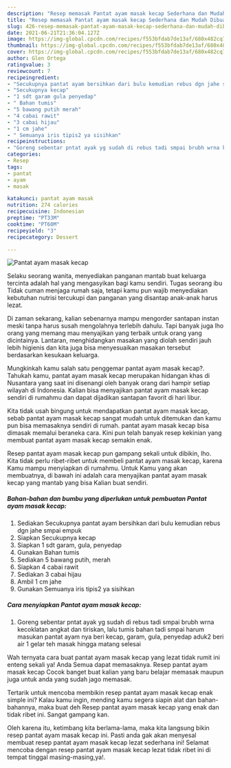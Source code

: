 ```yaml
---
description: "Resep memasak Pantat ayam masak kecap Sederhana dan Mudah Dibuat"
title: "Resep memasak Pantat ayam masak kecap Sederhana dan Mudah Dibuat"
slug: 426-resep-memasak-pantat-ayam-masak-kecap-sederhana-dan-mudah-dibuat
date: 2021-06-21T21:36:04.127Z
image: https://img-global.cpcdn.com/recipes/f553bfdab7de13af/680x482cq70/pantat-ayam-masak-kecap-foto-resep-utama.jpg
thumbnail: https://img-global.cpcdn.com/recipes/f553bfdab7de13af/680x482cq70/pantat-ayam-masak-kecap-foto-resep-utama.jpg
cover: https://img-global.cpcdn.com/recipes/f553bfdab7de13af/680x482cq70/pantat-ayam-masak-kecap-foto-resep-utama.jpg
author: Glen Ortega
ratingvalue: 3
reviewcount: 7
recipeingredient:
- "Secukupnya pantat ayam bersihkan dari bulu kemudian rebus dgn jahe smpai empuk"
- "Secukupnya kecap"
- "1 sdt garam gula penyedap"
- " Bahan tumis"
- "5 bawang putih merah"
- "4 cabai rawit"
- "3 cabai hijau"
- "1 cm jahe"
- " Semuanya iris tipis2 ya sisihkan"
recipeinstructions:
- "Goreng sebentar pntat ayak yg sudah di rebus tadi smpai brubh wrna kecoklatan angkat dan tiriskan, lalu tumis bahan tadi smpai harum masukan pantat ayam nya beri kecap, garam, gula, penyedap aduk2 beri air 1 gelar teh masak hingga matang selesai"
categories:
- Resep
tags:
- pantat
- ayam
- masak

katakunci: pantat ayam masak 
nutrition: 274 calories
recipecuisine: Indonesian
preptime: "PT33M"
cooktime: "PT60M"
recipeyield: "3"
recipecategory: Dessert

---
```



![Pantat ayam masak kecap](https://img-global.cpcdn.com/recipes/f553bfdab7de13af/680x482cq70/pantat-ayam-masak-kecap-foto-resep-utama.jpg)

Selaku seorang wanita, menyediakan panganan mantab buat keluarga tercinta adalah hal yang mengasyikan bagi kamu sendiri. Tugas seorang ibu Tidak cuman menjaga rumah saja, tetapi kamu pun wajib menyediakan kebutuhan nutrisi tercukupi dan panganan yang disantap anak-anak harus lezat.

Di zaman  sekarang, kalian sebenarnya mampu mengorder santapan instan meski tanpa harus susah mengolahnya terlebih dahulu. Tapi banyak juga lho orang yang memang mau menyajikan yang terbaik untuk orang yang dicintainya. Lantaran, menghidangkan masakan yang diolah sendiri jauh lebih higienis dan kita juga bisa menyesuaikan masakan tersebut berdasarkan kesukaan keluarga. 



Mungkinkah kamu salah satu penggemar pantat ayam masak kecap?. Tahukah kamu, pantat ayam masak kecap merupakan hidangan khas di Nusantara yang saat ini disenangi oleh banyak orang dari hampir setiap wilayah di Indonesia. Kalian bisa menyajikan pantat ayam masak kecap sendiri di rumahmu dan dapat dijadikan santapan favorit di hari libur.

Kita tidak usah bingung untuk mendapatkan pantat ayam masak kecap, sebab pantat ayam masak kecap sangat mudah untuk ditemukan dan kamu pun bisa memasaknya sendiri di rumah. pantat ayam masak kecap bisa dimasak memalui beraneka cara. Kini pun telah banyak resep kekinian yang membuat pantat ayam masak kecap semakin enak.

Resep pantat ayam masak kecap pun gampang sekali untuk dibikin, lho. Kita tidak perlu ribet-ribet untuk membeli pantat ayam masak kecap, karena Kamu mampu menyiapkan di rumahmu. Untuk Kamu yang akan membuatnya, di bawah ini adalah cara menyajikan pantat ayam masak kecap yang mantab yang bisa Kalian buat sendiri.

<!--inarticleads1-->

##### Bahan-bahan dan bumbu yang diperlukan untuk pembuatan Pantat ayam masak kecap:

1. Sediakan Secukupnya pantat ayam bersihkan dari bulu kemudian rebus dgn jahe smpai empuk
1. Siapkan Secukupnya kecap
1. Siapkan 1 sdt garam, gula, penyedap
1. Gunakan  Bahan tumis
1. Sediakan 5 bawang putih, merah
1. Siapkan 4 cabai rawit
1. Sediakan 3 cabai hijau
1. Ambil 1 cm jahe
1. Gunakan  Semuanya iris tipis2 ya sisihkan




<!--inarticleads2-->

##### Cara menyiapkan Pantat ayam masak kecap:

1. Goreng sebentar pntat ayak yg sudah di rebus tadi smpai brubh wrna kecoklatan angkat dan tiriskan, lalu tumis bahan tadi smpai harum masukan pantat ayam nya beri kecap, garam, gula, penyedap aduk2 beri air 1 gelar teh masak hingga matang selesai




Wah ternyata cara buat pantat ayam masak kecap yang lezat tidak rumit ini enteng sekali ya! Anda Semua dapat memasaknya. Resep pantat ayam masak kecap Cocok banget buat kalian yang baru belajar memasak maupun juga untuk anda yang sudah jago memasak.

Tertarik untuk mencoba membikin resep pantat ayam masak kecap enak simple ini? Kalau kamu ingin, mending kamu segera siapin alat dan bahan-bahannya, maka buat deh Resep pantat ayam masak kecap yang enak dan tidak ribet ini. Sangat gampang kan. 

Oleh karena itu, ketimbang kita berlama-lama, maka kita langsung bikin resep pantat ayam masak kecap ini. Pasti anda gak akan menyesal membuat resep pantat ayam masak kecap lezat sederhana ini! Selamat mencoba dengan resep pantat ayam masak kecap lezat tidak ribet ini di tempat tinggal masing-masing,ya!.

